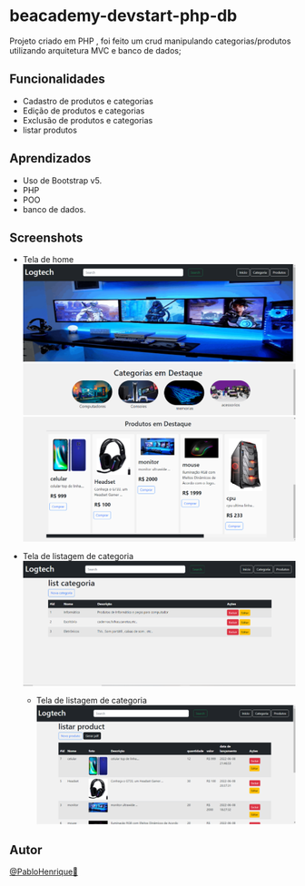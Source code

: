 # beacademy-devstart-php-db

Projeto criado em PHP , foi feito um crud manipulando categorias/produtos utilizando arquitetura MVC e banco de dados;

## Funcionalidades

- Cadastro de produtos e categorias
- Edição de produtos e categorias
- Exclusão de produtos e categorias
- listar produtos

## Aprendizados

- Uso de Bootstrap v5.
- PHP
- POO
- banco de dados.

## Screenshots

- Tela de home
  ![home](./public/img/pagina-inicial01.png)
  ![](./public/img/pagina-inicial2.png)
  ![](./public/img/pagina-inicial3.png)

- Tela de listagem de categoria
  ![lista](./public/img/categoria.png)

  - Tela de listagem de categoria
    ![lista](./public/img/produtos.png)

## Autor

[@PabloHenrique🚀]()

